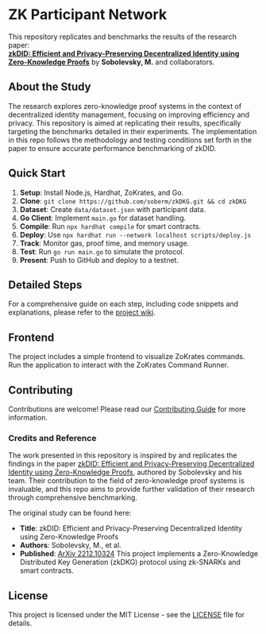 # ZK Participant Network

This repository replicates and benchmarks the results of the research paper:  
**[zkDID: Efficient and Privacy-Preserving Decentralized Identity using Zero-Knowledge Proofs](https://arxiv.org/pdf/2212.10324)** by **Sobolevsky, M.** and collaborators.

## About the Study

The research explores zero-knowledge proof systems in the context of decentralized identity management, focusing on improving efficiency and privacy. This repository is aimed at replicating their results, specifically targeting the benchmarks detailed in their experiments. The implementation in this repo follows the methodology and testing conditions set forth in the paper to ensure accurate performance benchmarking of zkDID.

## Quick Start

1. **Setup**: Install Node.js, Hardhat, ZoKrates, and Go.
2. **Clone**: `git clone https://github.com/soberm/zkDKG.git && cd zkDKG`
3. **Dataset**: Create `data/dataset.json` with participant data.
4. **Go Client**: Implement `main.go` for dataset handling.
5. **Compile**: Run `npx hardhat compile` for smart contracts.
6. **Deploy**: Use `npx hardhat run --network localhost scripts/deploy.js`
7. **Track**: Monitor gas, proof time, and memory usage.
8. **Test**: Run `go run main.go` to simulate the protocol.
9. **Present**: Push to GitHub and deploy to a testnet.

## Detailed Steps

For a comprehensive guide on each step, including code snippets and explanations, please refer to the [project wiki](https://github.com/yourusername/zkDKG/wiki).

## Frontend

The project includes a simple frontend to visualize ZoKrates commands. Run the application to interact with the ZoKrates Command Runner.

## Contributing

Contributions are welcome! Please read our [Contributing Guide](CONTRIBUTING.md) for more information.

### Credits and Reference

The work presented in this repository is inspired by and replicates the findings in the paper [zkDID: Efficient and Privacy-Preserving Decentralized Identity using Zero-Knowledge Proofs](https://arxiv.org/pdf/2212.10324), authored by Sobolevsky and his team. Their contribution to the field of zero-knowledge proof systems is invaluable, and this repo aims to provide further validation of their research through comprehensive benchmarking.

The original study can be found here:  
- **Title**: zkDID: Efficient and Privacy-Preserving Decentralized Identity using Zero-Knowledge Proofs  
- **Authors**: Sobolevsky, M., et al.  
- **Published**: [ArXiv 2212.10324](https://arxiv.org/pdf/2212.10324)
This project implements a Zero-Knowledge Distributed Key Generation (zkDKG) protocol using zk-SNARKs and smart contracts.

## License

This project is licensed under the MIT License - see the [LICENSE](LICENSE) file for details.
